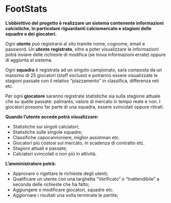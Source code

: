 # FootStats

**L’obbiettivo del progetto è realizzare un sistema contenente informazioni calcistiche, in particolare riguardanti calciomercato e stagioni delle squadre e dei giocatori.**

Ogni **utente** può registrarsi al sito tramite nome, cognome, email e password. Un **utente registrato**, oltre a poter visualizzare le informazioni potrà inviare delle richieste di modifica (se trova informazioni errate) oppure di aggiunta al sistema. 

Ogni **squadra** è registrata ad un singolo campionato, sarà composta da un massimo di 25 giocatori (staff escluso) e potranno essere visualizzate le stagioni passate con il relativo “piazzamento” in classifica, differenza reti etc.

Per ogni **giocatore** saranno registrate statistiche sia sulla stagione attuale che su quelle passate: palmarès, valore di mercato in tempo reale e non. I giocatori possono far parte di una squadra, essere svincolati oppure ritirati.

**Quando l’utente accede potrà visualizzare:**

- Statistiche sui singoli calciatori;
- Statistiche sulle singole squadre;
- Classifiche capocannoniere, miglior assistman etc.
- Giocatori più costosi sul mercato, in scadenza di contratto etc.
- Stagioni attuali e passate;
- Calciatori svincolati o non più in attività.

**L’amministratore potrà:**

- Approvare o rigettare le richieste degli utenti;
- Qualificare un utente con una targhetta “Verificato” o “Inattendibile” a seconda delle richieste che ha fatto;
- Aggiungere o modificare giocatori, squadre etc.
- Aggiornare i risultati una volta terminate le partite;
